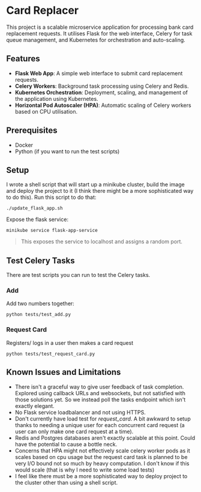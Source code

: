 


# Card Replacer

This project is a scalable microservice application for processing bank card replacement requests. It utilises Flask for the web interface, Celery for task queue management, and Kubernetes for orchestration and auto-scaling.

## Features

-   **Flask Web App**: A simple web interface to submit card replacement requests.
-   **Celery Workers**: Background task processing using Celery and Redis.
-   **Kubernetes Orchestration**: Deployment, scaling, and management of the application using Kubernetes.
-   **Horizontal Pod Autoscaler (HPA)**: Automatic scaling of Celery workers based on CPU utilisation.

## Prerequisites

-   Docker
- Python (if you want to run the test scripts)
## Setup
I wrote a shell script that will start up a minikube cluster, build the image and deploy the project to it (I think there might be a more sophisticated way to do this). Run this script to do that:
```
./update_flask_app.sh
```
Expose the flask service:
```
minikube service flask-app-service
```
> This exposes the service to localhost and assigns a random port.
## Test Celery Tasks
There are test scripts you can run to test the Celery tasks.

### Add
Add two numbers together:
```
python tests/test_add.py
```
### Request Card
Registers/ logs in a user then makes a card request
```
python tests/test_request_card.py
```
## Known Issues and Limitations
- There isn't a graceful way to give user feedback of task completion. Explored using callback URLs and websockets, but not satisfied with those solutions yet. So we instead poll the tasks endpoint which isn't exactly elegant.
- No Flask service loadbalancer and not using HTTPS.
- Don't currently have load test for *request_card*. A bit awkward to setup thanks to needing a unique user for each concurrent card request (a user can only make one card request at a time).
- Redis and Postgres databases aren't exactly scalable at this point. Could have the potential to cause a bottle neck.
- Concerns that HPA might not effectively scale celery worker pods as it scales based on cpu usage but the request card task is planned to be very I/O bound not so much by heavy computation. I don't know if this would scale (that is why I need to write some load tests)
- I feel like there must be a more sophisticated way to deploy project to the cluster other than using a shell script.
